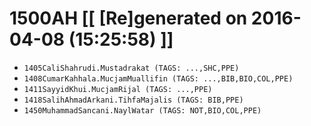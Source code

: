 # 1500AH [[ [Re]generated on 2016-04-08 (15:25:58) ]]

* `1405CaliShahrudi.Mustadrakat (TAGS: ...,SHC,PPE)`
* `1408CumarKahhala.MucjamMuallifin (TAGS: ...,BIB,BIO,COL,PPE)`
* `1411SayyidKhui.MucjamRijal (TAGS: ...,PPE)`
* `1418SalihAhmadArkani.TihfaMajalis (TAGS: BIB,PPE)`
* `1450MuhammadSancani.NaylWatar (TAGS: NOT,BIO,COL,PPE)`
